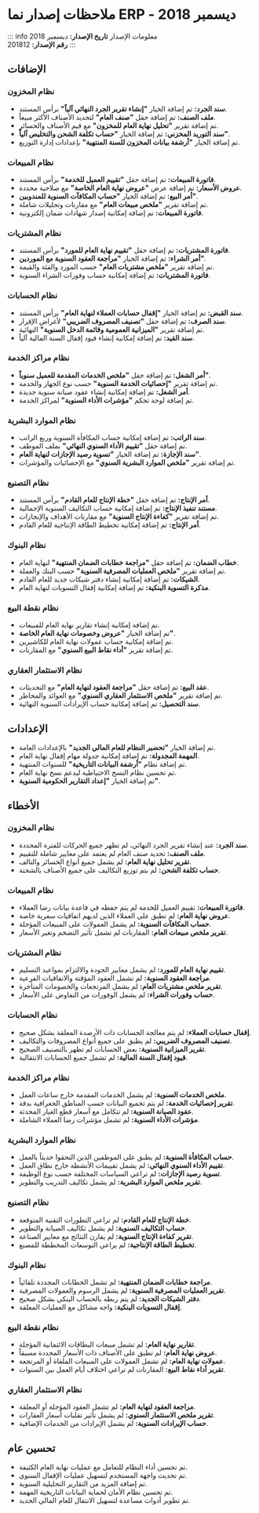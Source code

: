 <rtl>

# ملاحظات إصدار نما ERP - ديسمبر 2018

::: info معلومات الإصدار
**تاريخ الإصدار:** ديسمبر 2018  
**رقم الإصدار:** 201812
:::

## الإضافات

### نظام المخزون
- **سند الجرد:** تم إضافة الخيار **"إنشاء تقرير الجرد النهائي آلياً"** برأس المستند.
- **ملف الصنف:** تم إضافة حقل **"صنف العام"** لتحديد الأصناف الأكثر مبيعاً.
- تم إضافة تقرير **"تحليل نهاية العام للمخزون"** مع قيم الأصناف والخسائر.
- **سند التوريد المخزني:** تم إضافة الخيار **"حساب تكلفة الشحن والتخليص آلياً"**.
- تم إضافة الخيار **"أرشفة بيانات المخزون للسنة المنتهية"** بإعدادات إدارة التوزيع.

### نظام المبيعات
- **فاتورة المبيعات:** تم إضافة حقل **"تقييم العميل للخدمة"** برأس المستند.
- **عروض الأسعار:** تم إضافة عرض **"عروض نهاية العام الخاصة"** مع صلاحية محددة.
- **أمر البيع:** تم إضافة الخيار **"حساب المكافآت السنوية للمندوبين"**.
- تم إضافة تقرير **"ملخص مبيعات العام"** مع مقارنات وتحليلات شاملة.
- **فاتورة المبيعات:** تم إضافة إمكانية إصدار شهادات ضمان إلكترونية.

### نظام المشتريات
- **فاتورة المشتريات:** تم إضافة حقل **"تقييم نهاية العام للمورد"** برأس المستند.
- **أمر الشراء:** تم إضافة الخيار **"مراجعة العقود السنوية مع الموردين"**.
- تم إضافة تقرير **"ملخص مشتريات العام"** حسب المورد والفئة والقيمة.
- **فاتورة المشتريات:** تم إضافة إمكانية حساب وفورات الشراء السنوية.

### نظام الحسابات
- **سند القبض:** تم إضافة الخيار **"إقفال حسابات العملاء لنهاية العام"** برأس المستند.
- **سند الصرف:** تم إضافة حقل **"تصنيف المصروف الضريبي"** لأغراض الإقرار.
- تم إضافة تقرير **"الميزانية العمومية وقائمة الدخل السنوية"** النهائية.
- **سند القيد:** تم إضافة إمكانية إنشاء قيود إقفال السنة المالية آلياً.

### نظام مراكز الخدمة
- **أمر الشغل:** تم إضافة حقل **"ملخص الخدمات المقدمة للعميل سنوياً"**.
- تم إضافة تقرير **"إحصائيات الخدمة السنوية"** حسب نوع الجهاز والخدمة.
- **أمر الشغل:** تم إضافة إمكانية إنشاء عقود صيانة سنوية جديدة.
- تم إضافة لوحة تحكم **"مؤشرات الأداء السنوية"** لمراكز الخدمة.

### نظام الموارد البشرية
- **سند الراتب:** تم إضافة إمكانية حساب المكافأة السنوية وربع الراتب.
- تم إضافة حقل **"تقييم الأداء السنوي النهائي"** بملف الموظف.
- **سند الإجازة:** تم إضافة الخيار **"تسوية رصيد الإجازات لنهاية العام"**.
- تم إضافة تقرير **"ملخص الموارد البشرية السنوي"** مع الإحصائيات والمؤشرات.

### نظام التصنيع
- **أمر الإنتاج:** تم إضافة حقل **"خطة الإنتاج للعام القادم"** برأس المستند.
- **مستند تنفيذ الإنتاج:** تم إضافة إمكانية حساب التكاليف السنوية الإجمالية.
- تم إضافة تقرير **"كفاءة الإنتاج السنوية"** مع مقارنات الأهداف والإنجازات.
- **أمر الإنتاج:** تم إضافة إمكانية تخطيط الطاقة الإنتاجية للعام القادم.

### نظام البنوك
- **خطاب الضمان:** تم إضافة حقل **"مراجعة خطابات الضمان المنتهية"** لنهاية العام.
- تم إضافة تقرير **"ملخص العمليات المصرفية السنوية"** حسب البنك والعملة.
- **الشيكات:** تم إضافة إمكانية إنشاء دفتر شيكات جديد للعام القادم.
- **مذكرة التسوية البنكية:** تم إضافة إمكانية إقفال التسويات لنهاية العام.

### نظام نقطة البيع
- تم إضافة إمكانية إنشاء تقارير نهاية العام للمبيعات.
- تم إضافة الخيار **"عروض وخصومات نهاية العام الخاصة"**.
- تم إضافة إمكانية حساب عمولات نهاية العام للكاشيرين.
- تم إضافة تقرير **"أداء نقاط البيع السنوي"** مع المقارنات.

### نظام الاستثمار العقاري
- **عقد البيع:** تم إضافة حقل **"مراجعة العقود لنهاية العام"** مع التحديثات.
- تم إضافة تقرير **"ملخص الاستثمار العقاري السنوي"** مع العوائد والمخاطر.
- **سند التحصيل:** تم إضافة إمكانية حساب الإيرادات السنوية النهائية.

## الإعدادات

- تم إضافة الخيار **"تحضير النظام للعام المالي الجديد"** بالإعدادات العامة.
- **المهمة المجدولة:** تم إضافة إمكانية جدولة مهام إقفال نهاية العام.
- تم إضافة نظام **"أرشفة البيانات التاريخية"** للسنوات المنتهية.
- تم تحسين نظام النسخ الاحتياطية ليدعم نسخ نهاية العام.
- تم إضافة الخيار **"إعداد التقارير الحكومية السنوية"**.

## الأخطاء

### نظام المخزون
- **سند الجرد:** عند إنشاء تقرير الجرد النهائي، لم تظهر جميع الحركات للفترة المحددة.
- **ملف الصنف:** تحديد صنف العام لم يعتمد على معايير شاملة للتقييم.
- **تقرير تحليل نهاية العام:** لم يشمل جميع أنواع الخسائر والتالف.
- **حساب تكلفة الشحن:** لم يتم توزيع التكاليف على جميع الأصناف بالشحنة.

### نظام المبيعات
- **فاتورة المبيعات:** تقييم العميل للخدمة لم يتم حفظه في قاعدة بيانات رضا العملاء.
- **عروض نهاية العام:** لم تطبق على العملاء الذين لديهم اتفاقيات سعرية خاصة.
- **حساب المكافآت السنوية:** لم يشمل العمولات على المبيعات المؤجلة.
- **تقرير ملخص مبيعات العام:** المقارنات لم تشمل تأثير التضخم وتغير الأسعار.

### نظام المشتريات
- **تقييم نهاية العام للمورد:** لم يشمل معايير الجودة والالتزام بمواعيد التسليم.
- **مراجعة العقود السنوية:** لم تشمل العقود المؤقتة والاتفاقيات الفرعية.
- **تقرير ملخص مشتريات العام:** لم يشمل المرتجعات والخصومات المتأخرة.
- **حساب وفورات الشراء:** لم يشمل الوفورات من التفاوض على الأسعار.

### نظام الحسابات
- **إقفال حسابات العملاء:** لم يتم معالجة الحسابات ذات الأرصدة المعلقة بشكل صحيح.
- **تصنيف المصروف الضريبي:** لم يطبق على جميع أنواع المصروفات والتكاليف.
- **تقرير الميزانية السنوية:** بعض الحسابات لم تظهر بالتصنيف الصحيح.
- **قيود إقفال السنة المالية:** لم تشمل جميع الحسابات الانتقالية.

### نظام مراكز الخدمة
- **ملخص الخدمات السنوية:** لم يشمل الخدمات المقدمة خارج ساعات العمل.
- **تقرير إحصائيات الخدمة:** لم يتم تجميع البيانات حسب المناطق الجغرافية بدقة.
- **عقود الصيانة السنوية:** لم تتكامل مع أسعار قطع الغيار المحدثة.
- **مؤشرات الأداء السنوية:** لم تشمل مؤشرات رضا العملاء الشاملة.

### نظام الموارد البشرية
- **حساب المكافأة السنوية:** لم يطبق على الموظفين الذين التحقوا حديثاً بالعمل.
- **تقييم الأداء السنوي النهائي:** لم يشمل تقييمات الأنشطة خارج نطاق العمل.
- **تسوية رصيد الإجازات:** لم تراعي السياسات المختلفة حسب نوع الوظيفة.
- **تقرير ملخص الموارد البشرية:** لم يشمل تكاليف التدريب والتطوير.

### نظام التصنيع
- **خطة الإنتاج للعام القادم:** لم تراعي التطورات التقنية المتوقعة.
- **حساب التكاليف السنوية:** لم يشمل تكاليف الصيانة والتطوير.
- **تقرير كفاءة الإنتاج السنوية:** لم يقارن النتائج مع معايير الصناعة.
- **تخطيط الطاقة الإنتاجية:** لم يراعي التوسعات المخططة للمصنع.

### نظام البنوك
- **مراجعة خطابات الضمان المنتهية:** لم تشمل الخطابات المجددة تلقائياً.
- **تقرير العمليات المصرفية السنوية:** لم يشمل الرسوم والعمولات المصرفية.
- **دفتر الشيكات الجديد:** لم يتم ربطه بالحساب البنكي بشكل صحيح.
- **إقفال التسويات البنكية:** واجه مشاكل مع العمليات المعلقة.

### نظام نقطة البيع
- **تقارير نهاية العام:** لم تشمل مبيعات البطاقات الائتمانية المؤجلة.
- **عروض نهاية العام:** لم تطبق على الأصناف ذات الأسعار المحددة مسبقاً.
- **عمولات نهاية العام:** لم تشمل العمولات على المبيعات الملغاة أو المرتجعة.
- **تقرير أداء نقاط البيع:** المقارنات لم تراعي اختلاف أيام العمل بين السنوات.

### نظام الاستثمار العقاري
- **مراجعة العقود لنهاية العام:** لم تشمل العقود المؤجلة أو المعلقة.
- **تقرير ملخص الاستثمار السنوي:** لم يشمل تأثير تقلبات أسعار العقارات.
- **حساب الإيرادات السنوية:** لم يشمل الإيرادات من الخدمات الإضافية.

## تحسين عام

- تم تحسين أداء النظام للتعامل مع عمليات نهاية العام الكثيفة.
- تم تحديث واجهة المستخدم لتسهيل عمليات الإقفال السنوي.
- تم إضافة المزيد من التقارير التحليلية السنوية.
- تم تحسين نظام الأمان لحماية البيانات التاريخية المهمة.
- تم تطوير أدوات مساعدة لتسهيل الانتقال للعام المالي الجديد.

</rtl>
